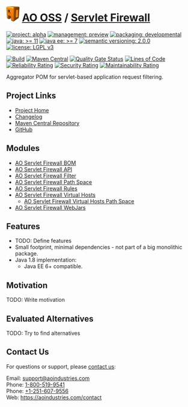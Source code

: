 # [<img src="ao-logo.png" alt="AO Logo" width="35" height="40">](https://github.com/ao-apps) [AO OSS](https://github.com/ao-apps/ao-oss) / [Servlet Firewall](https://github.com/ao-apps/ao-servlet-firewall)

[![project: alpha](https://oss.aoapps.com/ao-badges/project-alpha.svg)](https://aoindustries.com/life-cycle#project-alpha)
[![management: preview](https://oss.aoapps.com/ao-badges/management-preview.svg)](https://aoindustries.com/life-cycle#management-preview)
[![packaging: developmental](https://oss.aoapps.com/ao-badges/packaging-developmental.svg)](https://aoindustries.com/life-cycle#packaging-developmental)  
[![java: &gt;= 11](https://oss.aoapps.com/ao-badges/java-11.svg)](https://docs.oracle.com/en/java/javase/11/)
[![java ee: &gt;= 7](https://oss.aoapps.com/ao-badges/javaee-7.svg)](https://docs.oracle.com/javaee/7/)
[![semantic versioning: 2.0.0](https://oss.aoapps.com/ao-badges/semver-2.0.0.svg)](http://semver.org/spec/v2.0.0.html)
[![license: LGPL v3](https://oss.aoapps.com/ao-badges/license-lgpl-3.0.svg)](https://www.gnu.org/licenses/lgpl-3.0)

[![Build](https://github.com/ao-apps/ao-servlet-firewall/workflows/Build/badge.svg?branch=master)](https://github.com/ao-apps/ao-servlet-firewall/actions?query=workflow%3ABuild)
[![Maven Central](https://maven-badges.herokuapp.com/maven-central/com.aoapps/ao-servlet-firewall/badge.svg)](https://maven-badges.herokuapp.com/maven-central/com.aoapps/ao-servlet-firewall)
[![Quality Gate Status](https://sonarcloud.io/api/project_badges/measure?branch=master&project=com.aoapps%3Aao-servlet-firewall&metric=alert_status)](https://sonarcloud.io/dashboard?branch=master&id=com.aoapps%3Aao-servlet-firewall)
[![Lines of Code](https://sonarcloud.io/api/project_badges/measure?branch=master&project=com.aoapps%3Aao-servlet-firewall&metric=ncloc)](https://sonarcloud.io/component_measures?branch=master&id=com.aoapps%3Aao-servlet-firewall&metric=ncloc)  
[![Reliability Rating](https://sonarcloud.io/api/project_badges/measure?branch=master&project=com.aoapps%3Aao-servlet-firewall&metric=reliability_rating)](https://sonarcloud.io/component_measures?branch=master&id=com.aoapps%3Aao-servlet-firewall&metric=Reliability)
[![Security Rating](https://sonarcloud.io/api/project_badges/measure?branch=master&project=com.aoapps%3Aao-servlet-firewall&metric=security_rating)](https://sonarcloud.io/component_measures?branch=master&id=com.aoapps%3Aao-servlet-firewall&metric=Security)
[![Maintainability Rating](https://sonarcloud.io/api/project_badges/measure?branch=master&project=com.aoapps%3Aao-servlet-firewall&metric=sqale_rating)](https://sonarcloud.io/component_measures?branch=master&id=com.aoapps%3Aao-servlet-firewall&metric=Maintainability)

Aggregator POM for servlet-based application request filtering.

## Project Links
* [Project Home](https://oss.aoapps.com/servlet-firewall/)
* [Changelog](https://oss.aoapps.com/servlet-firewall/changelog)
* [Maven Central Repository](https://search.maven.org/artifact/com.aoapps/ao-servlet-firewall)
* [GitHub](https://github.com/ao-apps/ao-servlet-firewall)

## Modules
* [AO Servlet Firewall BOM](https://github.com/ao-apps/ao-servlet-firewall-bom)
* [AO Servlet Firewall API](https://github.com/ao-apps/ao-servlet-firewall-api)
* [AO Servlet Firewall Filter](https://github.com/ao-apps/ao-servlet-firewall-filter)
* [AO Servlet Firewall Path Space](https://github.com/ao-apps/ao-servlet-firewall-path-space)
* [AO Servlet Firewall Rules](https://github.com/ao-apps/ao-servlet-firewall-rules)
* [AO Servlet Firewall Virtual Hosts](https://github.com/ao-apps/ao-servlet-firewall-virtual-hosts)
    * [AO Servlet Firewall Virtual Hosts Path Space](https://github.com/ao-apps/ao-servlet-firewall-virtual-hosts-path-space)
* [AO Servlet Firewall WebJars](https://github.com/ao-apps/ao-servlet-firewall-webjars)

## Features
* TODO: Define features
* Small footprint, minimal dependencies - not part of a big monolithic package.
* Java 1.8 implementation:
    * Java EE 6+ compatible.

## Motivation
TODO: Write motivation

## Evaluated Alternatives
TODO: Try to find alternatives

## Contact Us
For questions or support, please [contact us](https://aoindustries.com/contact):

Email: [support@aoindustries.com](mailto:support@aoindustries.com)  
Phone: [1-800-519-9541](tel:1-800-519-9541)  
Phone: [+1-251-607-9556](tel:+1-251-607-9556)  
Web: https://aoindustries.com/contact
